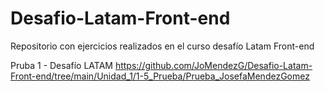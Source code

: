 # Desafio-Latam-Front-end
Repositorio con ejercicios realizados en el curso desafío Latam Front-end


Pruba 1 - Desafío LATAM
https://github.com/JoMendezG/Desafio-Latam-Front-end/tree/main/Unidad_1/1-5_Prueba/Prueba_JosefaMendezGomez
